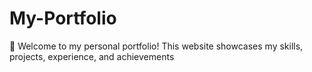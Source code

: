 # My-Portfolio
🚀 Welcome to my personal portfolio! This website showcases my skills, projects, experience, and achievements
